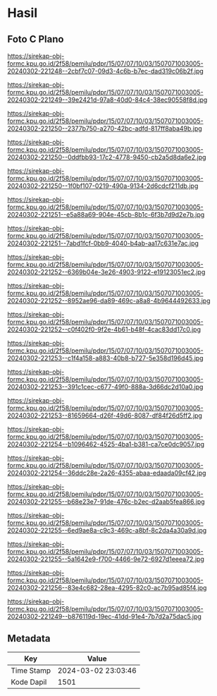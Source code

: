 # Hasil

## Foto C Plano

https://sirekap-obj-formc.kpu.go.id/2f58/pemilu/pdpr/15/07/07/10/03/1507071003005-20240302-221248--2cbf7c07-09d3-4c6b-b7ec-dad319c06b2f.jpg

https://sirekap-obj-formc.kpu.go.id/2f58/pemilu/pdpr/15/07/07/10/03/1507071003005-20240302-221249--39e2421d-97a8-40d0-84c4-38ec90558f8d.jpg

https://sirekap-obj-formc.kpu.go.id/2f58/pemilu/pdpr/15/07/07/10/03/1507071003005-20240302-221250--2377b750-a270-42bc-adfd-817ff8aba49b.jpg

https://sirekap-obj-formc.kpu.go.id/2f58/pemilu/pdpr/15/07/07/10/03/1507071003005-20240302-221250--0ddfbb93-17c2-4778-9450-cb2a5d8da6e2.jpg

https://sirekap-obj-formc.kpu.go.id/2f58/pemilu/pdpr/15/07/07/10/03/1507071003005-20240302-221250--1f0bf107-0219-490a-9134-2d6cdcf211db.jpg

https://sirekap-obj-formc.kpu.go.id/2f58/pemilu/pdpr/15/07/07/10/03/1507071003005-20240302-221251--e5a88a69-904e-45cb-8b1c-6f3b7d9d2e7b.jpg

https://sirekap-obj-formc.kpu.go.id/2f58/pemilu/pdpr/15/07/07/10/03/1507071003005-20240302-221251--7abd1fcf-0bb9-4040-b4ab-aa17c631e7ac.jpg

https://sirekap-obj-formc.kpu.go.id/2f58/pemilu/pdpr/15/07/07/10/03/1507071003005-20240302-221252--6369b04e-3e26-4903-9122-e19123051ec2.jpg

https://sirekap-obj-formc.kpu.go.id/2f58/pemilu/pdpr/15/07/07/10/03/1507071003005-20240302-221252--8952ae96-da89-469c-a8a8-4b9644492633.jpg

https://sirekap-obj-formc.kpu.go.id/2f58/pemilu/pdpr/15/07/07/10/03/1507071003005-20240302-221252--c0f402f0-9f2e-4b61-b48f-4cac83dd17c0.jpg

https://sirekap-obj-formc.kpu.go.id/2f58/pemilu/pdpr/15/07/07/10/03/1507071003005-20240302-221253--c1f4a158-a883-40b8-b727-5e358d196d45.jpg

https://sirekap-obj-formc.kpu.go.id/2f58/pemilu/pdpr/15/07/07/10/03/1507071003005-20240302-221253--391c1cec-c677-49f0-888a-3d66dc2d10a0.jpg

https://sirekap-obj-formc.kpu.go.id/2f58/pemilu/pdpr/15/07/07/10/03/1507071003005-20240302-221253--81659664-d26f-49d6-8087-df84f26d5ff2.jpg

https://sirekap-obj-formc.kpu.go.id/2f58/pemilu/pdpr/15/07/07/10/03/1507071003005-20240302-221254--b1096462-4525-4ba1-b381-ca7ce0dc9057.jpg

https://sirekap-obj-formc.kpu.go.id/2f58/pemilu/pdpr/15/07/07/10/03/1507071003005-20240302-221254--36ddc28e-2a26-4355-abaa-edaada09cf42.jpg

https://sirekap-obj-formc.kpu.go.id/2f58/pemilu/pdpr/15/07/07/10/03/1507071003005-20240302-221255--b68e23e7-91de-476c-b2ec-d2aab5fea866.jpg

https://sirekap-obj-formc.kpu.go.id/2f58/pemilu/pdpr/15/07/07/10/03/1507071003005-20240302-221255--6ed9ae8a-c9c3-469c-a8bf-8c2da4a30a9d.jpg

https://sirekap-obj-formc.kpu.go.id/2f58/pemilu/pdpr/15/07/07/10/03/1507071003005-20240302-221255--5a1642e9-f700-4466-9e72-6927d1eeea72.jpg

https://sirekap-obj-formc.kpu.go.id/2f58/pemilu/pdpr/15/07/07/10/03/1507071003005-20240302-221256--83e4c682-28ea-4295-82c0-ac7b95ad85f4.jpg

https://sirekap-obj-formc.kpu.go.id/2f58/pemilu/pdpr/15/07/07/10/03/1507071003005-20240302-221249--b876119d-19ec-41dd-91e4-7b7d2a75dac5.jpg


## Metadata

| Key        | Value               |
| ---------- | ------------------- |
| Time Stamp | 2024-03-02 23:03:46 |
| Kode Dapil | 1501                |



